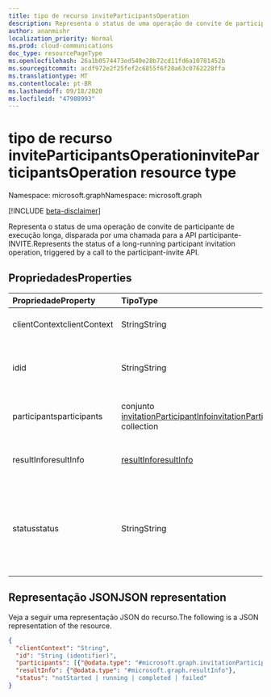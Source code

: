 ```yaml
---
title: tipo de recurso inviteParticipantsOperation
description: Representa o status de uma operação de convite de participante de execução longa, disparada por uma chamada para a API participante-INVITE.
author: ananmishr
localization_priority: Normal
ms.prod: cloud-communications
doc_type: resourcePageType
ms.openlocfilehash: 26a1b0574473ed540e28b72cd11fd6a10781452b
ms.sourcegitcommit: acdf972e2f25fef2c6855f6f28a63c0762228ffa
ms.translationtype: MT
ms.contentlocale: pt-BR
ms.lasthandoff: 09/18/2020
ms.locfileid: "47988993"
---
```

# <a name="inviteparticipantsoperation-resource-type"></a><span data-ttu-id="daff0-103">tipo de recurso inviteParticipantsOperation</span><span class="sxs-lookup"><span data-stu-id="daff0-103">inviteParticipantsOperation resource type</span></span>

<span data-ttu-id="daff0-104">Namespace: microsoft.graph</span><span class="sxs-lookup"><span data-stu-id="daff0-104">Namespace: microsoft.graph</span></span>

[!INCLUDE [beta-disclaimer](../../includes/beta-disclaimer.md)]

<span data-ttu-id="daff0-105">Representa o status de uma operação de convite de participante de execução longa, disparada por uma chamada para a API participante-INVITE.</span><span class="sxs-lookup"><span data-stu-id="daff0-105">Represents the status of a long-running participant invitation operation, triggered by a call to the participant-invite API.</span></span>

## <a name="properties"></a><span data-ttu-id="daff0-106">Propriedades</span><span class="sxs-lookup"><span data-stu-id="daff0-106">Properties</span></span>

| <span data-ttu-id="daff0-107">Propriedade</span><span class="sxs-lookup"><span data-stu-id="daff0-107">Property</span></span>                       | <span data-ttu-id="daff0-108">Tipo</span><span class="sxs-lookup"><span data-stu-id="daff0-108">Type</span></span>                        | <span data-ttu-id="daff0-109">Descrição</span><span class="sxs-lookup"><span data-stu-id="daff0-109">Description</span></span>                                                                                                                                       |
| :----------------------------- | :---------------------------| :-------------------------------------------------------------------------------------------------------------------------------------------------|
| <span data-ttu-id="daff0-110">clientContext</span><span class="sxs-lookup"><span data-stu-id="daff0-110">clientContext</span></span>                  | <span data-ttu-id="daff0-111">String</span><span class="sxs-lookup"><span data-stu-id="daff0-111">String</span></span>                      | <span data-ttu-id="daff0-112">O contexto do cliente.</span><span class="sxs-lookup"><span data-stu-id="daff0-112">The client context.</span></span>                                                                                                                               |
| <span data-ttu-id="daff0-113">id</span><span class="sxs-lookup"><span data-stu-id="daff0-113">id</span></span>                             | <span data-ttu-id="daff0-114">String</span><span class="sxs-lookup"><span data-stu-id="daff0-114">String</span></span>                      | <span data-ttu-id="daff0-115">A ID da operação do servidor. somente leitura.</span><span class="sxs-lookup"><span data-stu-id="daff0-115">The server operation id. Read-only.</span></span>                                                                                              |
| <span data-ttu-id="daff0-116">participants</span><span class="sxs-lookup"><span data-stu-id="daff0-116">participants</span></span> | <span data-ttu-id="daff0-117">conjunto [invitationParticipantInfo](invitationParticipantInfo.md)</span><span class="sxs-lookup"><span data-stu-id="daff0-117">[invitationParticipantInfo](invitationParticipantInfo.md) collection</span></span> | <span data-ttu-id="daff0-118">Os participantes a serem convidados.</span><span class="sxs-lookup"><span data-stu-id="daff0-118">The participants to invite.</span></span> |
| <span data-ttu-id="daff0-119">resultInfo</span><span class="sxs-lookup"><span data-stu-id="daff0-119">resultInfo</span></span>                     | [<span data-ttu-id="daff0-120">resultInfo</span><span class="sxs-lookup"><span data-stu-id="daff0-120">resultInfo</span></span>](resultinfo.md) | <span data-ttu-id="daff0-121">As informações de resultado.</span><span class="sxs-lookup"><span data-stu-id="daff0-121">The result information.</span></span>  <span data-ttu-id="daff0-122">Somente leitura.</span><span class="sxs-lookup"><span data-stu-id="daff0-122">Read-only.</span></span>                                                                                             |
| <span data-ttu-id="daff0-123">status</span><span class="sxs-lookup"><span data-stu-id="daff0-123">status</span></span>                         | <span data-ttu-id="daff0-124">String</span><span class="sxs-lookup"><span data-stu-id="daff0-124">String</span></span>                      | <span data-ttu-id="daff0-125">Os valores possíveis são: `notStarted`, `running`, `completed`, `failed`.</span><span class="sxs-lookup"><span data-stu-id="daff0-125">Possible values are: `notStarted`, `running`, `completed`, `failed`.</span></span> <span data-ttu-id="daff0-126">Somente leitura.</span><span class="sxs-lookup"><span data-stu-id="daff0-126">Read-only.</span></span>                                                  |

## <a name="json-representation"></a><span data-ttu-id="daff0-127">Representação JSON</span><span class="sxs-lookup"><span data-stu-id="daff0-127">JSON representation</span></span>

<span data-ttu-id="daff0-128">Veja a seguir uma representação JSON do recurso.</span><span class="sxs-lookup"><span data-stu-id="daff0-128">The following is a JSON representation of the resource.</span></span>

<!-- {
  "blockType": "resource",
  "optionalProperties": [

  ],
  "@odata.type": "microsoft.graph.inviteParticipantsOperation"
}-->
```json
{
  "clientContext": "String",
  "id": "String (identifier)",
  "participants": [{"@odata.type": "#microsoft.graph.invitationParticipantInfo"}],
  "resultInfo": {"@odata.type": "#microsoft.graph.resultInfo"},
  "status": "notStarted | running | completed | failed"
}
```

<!-- uuid: 8fcb5dbc-d5aa-4681-8e31-b001d5168d79
2015-10-25 14:57:30 UTC -->
<!-- {
  "type": "#page.annotation",
  "description": "inviteParticipantsOperation resource",
  "keywords": "",
  "section": "documentation",
  "tocPath": "",
  "suppressions": []
}-->


